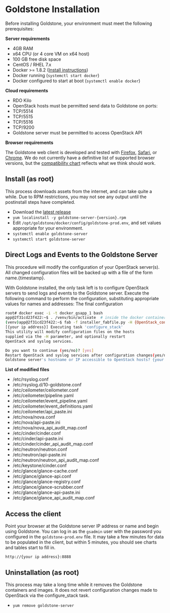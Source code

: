 # Goldstone Installation

Before installing Goldstone, your environment must meet the following prerequisites:

**Server requirements**

* 4GB RAM
* x64 CPU (or 4 core VM on x64 host)
* 100 GB free disk space
* CentOS / RHEL 7.x
* Docker >= 1.8.2 ([Install instructions](https://docs.docker.com/installation/centos/))
* Docker running (`systemctl start docker`)
* Docker configured to start at boot (`systemctl enable docker`)

**Cloud requirements**

* RDO Kilo
* OpenStack hosts must be permitted send data to Goldstone on ports:
 * TCP/5514
 * TCP/5515
 * TCP/5516
 * TCP/9200
* Goldstone server must be permitted to access OpenStack API

**Browser requirements**

The Goldstone web client is developed and tested with [Firefox](https://www.mozilla.org/en-US/firefox/products/), [Safari](https://www.apple.com/safari/), or [Chrome](https://www.google.com/intl/en-US/chrome/browser).  We do not currently have a definitive list of supported browser versions, but the [compatibility chart](http://caniuse.com/#feat=es5) reflects what we think should work.

## Install (as root)

This process downloads assets from the internet, and can take quite a while.  Due to RPM restrictions, you may not see any output until the postinstall steps have completed.  

* Download the [latest release](https://github.com/Solinea/goldstone-server/releases)
* `yum localinstall -y goldstone-server-{version}.rpm`
* Edit `/opt/goldstone/docker/config/goldstone-prod.env`, and set values appropriate for your environment. 
* `systemctl enable goldstone-server`
* `systemctl start goldstone-server`

## Direct Logs and Events to the Goldstone Server

This procedure will modify the configuration of your OpenStack server(s).  All changed configuration files will be backed up with a file of the form name.{timestamp}. 


With Goldstone installed, the only task left is to configure OpenStack servers to send logs and events to the Goldstone server. Execute the following command to perform the configuration, substituting appropriate values for names and addresses:
The final configuration 
```bash
root# docker exec -i -t docker_gsapp_1 bash
app@2f31cd23f422:~$ . /venv/bin/activate  # inside the docker container
(venv)app@2f31cd23f422:~$ fab -f installer_fabfile.py -H {OpenStack_controller_IP,OpenStack_compute_IP,...} configure_stack
[{your ip address}] Executing task 'configure_stack'
This utility will modify configuration files on the hosts
supplied via the -H parameter, and optionally restart
OpenStack and syslog services.

Do you want to continue (yes/no)? [yes]
Restart OpenStack and syslog services after configuration changes(yes/no)? [yes]
Goldstone server's hostname or IP accessible to OpenStack hosts? {your goldstone ip}  # this is the IP address of your Goldstone server
```

**List of modified files**

* /etc/rsyslog.conf
* /etc/rsyslog.d/10-goldstone.conf
* /etc/ceilometer/ceilometer.conf
* /etc/ceilometer/pipeline.yaml
* /etc/ceilometer/event_pipeline.yaml
* /etc/ceilometer/event_definitions.yaml
* /etc/ceilometer/api_paste.ini
* /etc/nova/nova.conf
* /etc/nova/api-paste.ini
* /etc/nova/nova_api_audit_map.conf
* /etc/cinder/cinder.conf
* /etc/cinder/api-paste.ini
* /etc/cinder/cinder_api_audit_map.conf
* /etc/neutron/neutron.conf
* /etc/neutron/api-paste.ini
* /etc/neutron/neutron_api_audit_map.conf
* /etc/keystone/cinder.conf
* /etc/glance/glance-cache.conf
* /etc/glance/glance-api.conf
* /etc/glance/glance-registry.conf
* /etc/glance/glance-scrubber.conf
* /etc/glance/glance-api-paste.ini
* /etc/glance/glance_api_audit_map.conf

## Access the client

Point your browser at the Goldstone server IP address or name and begin using Goldstone. You can log in as the `gsadmin` user with the password you configured in the `goldstone-prod.env` file.  It may take a few minutes for data to be populated in the client, but within 5 minutes, you should see charts and tables start to fill in.

`http://{your ip address}:8888`

## Uninstallation (as root)

This process may take a long time while it removes the Goldstone containers and images. It does not revert configuration changes made to OpenStack via the configure_stack task.

* `yum remove goldstone-server`
